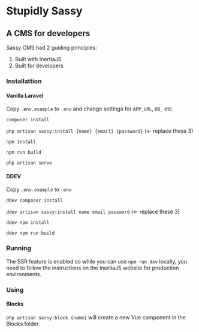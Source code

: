 # Stupidly Sassy

## A CMS for developers

Sassy CMS had 2 guiding principles:

1. Built with InertiaJS
2. Built for developers

### Installattion

#### Vanilla Laravel

Copy `.env.example` to `.env` and change settings for `APP_URL`, `DB_` etc.

`composer install`

`php artisan sassy:install {name} {email} {password}`  (<- replace these 3)

`npm install`

`npm run build`

`php artisan serve`

#### DDEV

Copy `.env.example` to `.env`

`ddev composer install`

`ddev artisan sassy:install name email password`  (<- replace these 3)

`ddev npm install`

`ddev npm run build`

### Running

The SSR feature is enabled so while you can use `npm run dev` locally, you need to follow the instructions on the InertiaJS website for production environments.

### Using

#### Blocks

`php artisan sassy:block {name}` will create a new Vue component in the Blocks folder.
